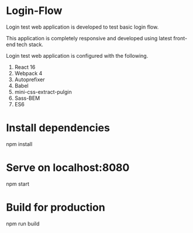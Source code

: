 # Login-Flow
Login test web application is developed to test basic login flow.

This application is completely responsive and developed using latest front-end tech stack.

Login test web application is configured with the following.
1. React 16
2. Webpack 4
3. Autoprefixer
4. Babel
5. mini-css-extract-pulgin
6. Sass-BEM
7. ES6

# Install dependencies
npm install

# Serve on localhost:8080
npm start

# Build for production
npm run build
